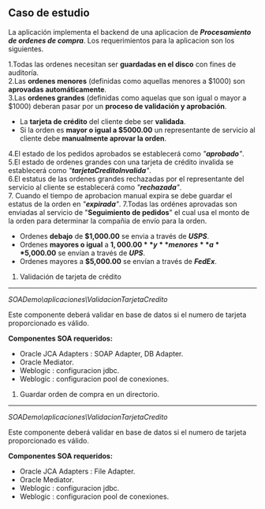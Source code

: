Caso de estudio
---

La aplicación implementa el backend de una aplicacion de _**Procesamiento de ordenes de compra**_. Los requerimientos para la aplicacion son los siguientes.

1.Todas las ordenes necesitan ser **guardadas en el disco** con fines de auditoría.  
2.Las **ordenes menores** (definidas como aquellas menores a $1000) son **aprovadas automáticamente**.  
3.Las **ordenes grandes** (definidas como aquelas que son igual o mayor a $1000) deberan pasar por un **proceso de validación y aprobación**.  
+ La **tarjeta de crédito** del cliente debe ser **validada**.
+ Si la orden es **mayor o igual a $5000.00** un representante de servicio al cliente debe **manualmente aprovar la orden**.  

4.El estado de los pedidos aprobados se establecerá como _"**aprobado**"_.  
5.El estado de ordenes grandes con una tarjeta de crédito invalida se establecerá como _"**tarjetaCreditoInvalida**"_.  
6.El estatus de las ordenes grandes rechazadas por el representante del servicio al cliente se establecerá como _"**rechazada**"_.  
7. Cuando el tiempo de aprobacion manual expira se debe guardar el estatus de la orden en _"**expirada**"_.
7.Todas las ordénes aprovadas son enviadas al servicio de "**Seguimiento de pedidos**" el cual usa el monto de la orden para determinar la compañia de envío para la orden.  
+ Ordenes **debajo** de **$1,000.00** se envia a través de **_USPS_**.  
+ Ordenes **mayores o igual** a **$1,000.00** y **menores** a **$5,000.00** se envían a través de **_UPS_**.  
+ Ordenes mayores a **$5,000.00** se envían a través de **_FedEx_**.  


1. Validación de tarjeta de crédito
---
  _SOADemo\aplicaciones\ValidacionTarjetaCredito_  

  Este componente deberá validar en base de datos si el numero de tarjeta proporcionado es válido.

**Componentes SOA requeridos:**
+ Oracle JCA Adapters : SOAP Adapter, DB Adapter.
+ Oracle Mediator.
+ Weblogic : configuracion jdbc.
+ Weblogic : configuracion pool de conexiones.

1. Guardar orden de compra en un directorio.
---
  _SOADemo\aplicaciones\ValidacionTarjetaCredito_  

  Este componente deberá validar en base de datos si el numero de tarjeta proporcionado es válido.

**Componentes SOA requeridos:**
+ Oracle JCA Adapters : File Adapter.
+ Oracle Mediator.
+ Weblogic : configuracion jdbc.
+ Weblogic : configuracion pool de conexiones.
